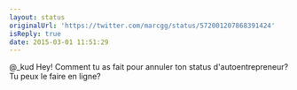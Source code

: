 ```yaml
---
layout: status
originalUrl: 'https://twitter.com/marcgg/status/572001207868391424'
isReply: true
date: 2015-03-01 11:51:29
---
```


@_kud Hey! Comment tu as fait pour annuler ton status d'autoentrepreneur? Tu peux le faire en ligne?
